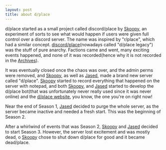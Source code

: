 ```yaml
---
layout: post
title: about d/place
---
```


d/place started as a small project called discord/place by [Skoopy](skoopy.jased.xyz), an experiment of sorts to see what would happen if users were given full control over a discord server. The name was inspired by "r/place", which had a similar concept. [discord/place](https://discord.gg/DcQH4hYHwE)(nowadays called "d/place legacy") was the stuff of pure anarchy. Factions came and went, many exciting events happened, and none of it was recorded(hence why it is not recorded in the [Archives](dplace-world.github.io/history)). 

It was eventually closed once the chaos was over, and the admin perms were removed, and [Skoopy](skoopy.jased.xyz), as well as [Jased](jased.xyz), made a brand new server called "d/place". [Skoopy](skoopy.jased.xyz) started to record everything that happened on the server with notepad, and both [Skoopy](skoopy.jased.xyz), and [Jased](jased.xyz) started to develop the d/place bot(that was unfortunately never really used since it was never online) and the [d/place website](dplace-world.github.io), you know, the one you're on right now!

Near the end of Season 1, [Jased](jased.xyz) decided to purge the whole server, as the server became inactive and needed a fresh start. This was the beginning of Season 2.

After a whirlwind of events that was Season 2, [Skoopy](skoopy.jased.xyz) and [Jased](jased.xyz) decided to start Season 3. However, the server lost excitement and was mostly dead, o [Skoopy](skoopy.jased.xyz) chose to shut down d/place for good and it became dead/place.
